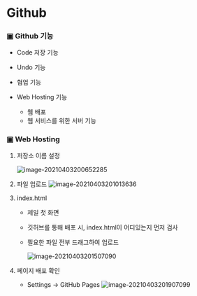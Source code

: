 # Github



### ▣ Github 기능

* Code 저장 기능

* Undo 기능

* 협업 기능

* Web Hosting 기능 

  * 웹 배포
  * 웹 서비스를 위한 서버 기능

  

### ▣ Web Hosting

1. 저장소 이름 설정

   ![image-20210403200652285](C:\Users\user\AppData\Roaming\Typora\typora-user-images\image-20210403200652285.png)

   

2. 파일 업로드
   ![image-20210403201013636](C:\Users\user\AppData\Roaming\Typora\typora-user-images\image-20210403201013636.png)

   

3. index.html

   * 제일 첫 화면

   * 깃허브를 통해 배포 시, index.html이 어디있는지 먼저 검사

   * 필요한 파일 전부 드래그하여 업로드

     ![image-20210403201507090](C:\Users\user\AppData\Roaming\Typora\typora-user-images\image-20210403201507090.png)



4. 페이지 배포 확인
   * Settings → GitHub Pages
     ![image-20210403201907099](C:\Users\user\AppData\Roaming\Typora\typora-user-images\image-20210403201907099.png)


